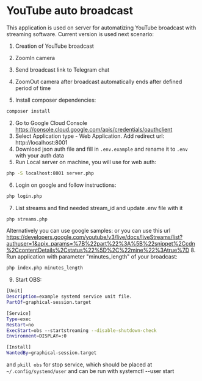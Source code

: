 # YouTube auto broadcast

This application is used on server for automatizing YouTube broadcast with streaming software. Current version is used next scenario:
1. Creation of YouTube broadcast
2. ZoomIn camera
3. Send broadcast link to Telegram chat
4. ZoomOut camera after broadcast automatically ends after defined period of time


1. Install composer dependencies:
```bash
composer install
```
2. Go to Google Cloud Console https://console.cloud.google.com/apis/credentials/oauthclient 
3. Select Application type - Web Application. Add redirect url: http://localhost:8001
4. Download json auth file and fill in `.env.example` and rename it to `.env` with your auth data
5. Run Local server on machine, you will use for web auth:
```bash
php -S localhost:8001 server.php
```
6. Login on google and follow instructions:
```bash
php login.php
```
7. List streams and find needed stream_id and update .env file with it
```bash
php streams.php
``` 
Alternatively you can use google samples:  or you can use this url https://developers.google.com/youtube/v3/live/docs/liveStreams/list?authuser=1&apix_params=%7B%22part%22%3A%5B%22snippet%2Ccdn%2CcontentDetails%2Cstatus%22%5D%2C%22mine%22%3Atrue%7D
8. Run application with parameter "minutes_length" of your broadcast: 
```bash
php index.php minutes_length
```

9. Start OBS:
```bash
[Unit]
Description=example systemd service unit file.
PartOf=graphical-session.target

[Service]
Type=exec
Restart=no
ExecStart=obs --startstreaming --disable-shutdown-check
Environment=DISPLAY=:0

[Install]
WantedBy=graphical-session.target
```

and `pkill obs` for stop service, which should be placed at `~/.config/systemd/user` and can be run with systemctl --user start
